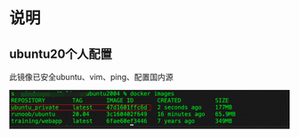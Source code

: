 # 说明

## ubuntu20个人配置

此镜像已安全ubuntu、vim、ping、配置国内源

![1681980076462](image/readme/1681980076462.png)
